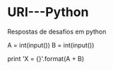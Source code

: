 # URI---Python
Respostas de desafios em python

A = int(input())
B = int(input())

print 'X = {}'.format(A + B)
